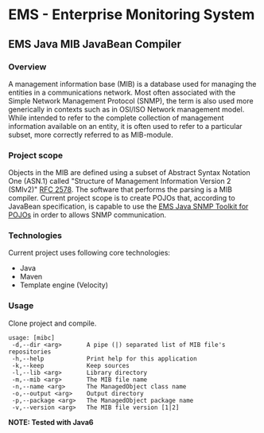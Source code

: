 # EMS - Enterprise Monitoring System

## EMS Java MIB JavaBean Compiler

### Overview
A management information base (MIB) is a database used for managing the entities in a communications network. Most often associated with the Simple Network Management Protocol (SNMP), the term is also used more generically in contexts such as in OSI/ISO Network management model. While intended to refer to the complete collection of management information available on an entity, it is often used to refer to a particular subset, more correctly referred to as MIB-module.

### Project scope
Objects in the MIB are defined using a subset of Abstract Syntax Notation One (ASN.1) called "Structure of Management Information Version 2 (SMIv2)" [RFC 2578](http://tools.ietf.org/html/rfc2578). The software that performs the parsing is a MIB compiler. Current project scope is to create POJOs that, according to JavaBean specification, is capable to use the [EMS Java SNMP Toolkit for POJOs](https://github.com/thebaz73/ems-tookit) in order to allows SNMP communication. 

### Technologies
Current project uses following core technologies:
* Java
* Maven
* Template engine (Velocity)

### Usage
Clone project and compile.

```
usage: [mibc]
 -d,--dir <arg>       A pipe (|) separated list of MIB file's repositories
 -h,--help            Print help for this application
 -k,--keep            Keep sources
 -l,--lib <arg>       Library directory
 -m,--mib <arg>       The MIB file name
 -n,--name <arg>      The ManagedObject class name
 -o,--output <arg>    Output directory
 -p,--package <arg>   The ManagedObject package name
 -v,--version <arg>   The MIB file version [1|2]
 ```
 
 **NOTE: Tested with Java6**
